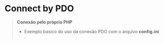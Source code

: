 # Connect by PDO

> **Conexão pelo próprio PHP**
> - Exemplo basico do uso da conexão PDO com o arquivo **config.ini** .
